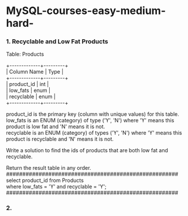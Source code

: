 # MySQL-courses-easy-medium-hard-

### 1. Recyclable and Low Fat Products

Table: Products

+-------------+---------+  
| Column Name | Type    |  
+-------------+---------+  
| product_id  | int     |  
| low_fats    | enum    |  
| recyclable  | enum    |  
+-------------+---------+  

product_id is the primary key (column with unique values) for this table.  
low_fats is an ENUM (category) of type ('Y', 'N') where 'Y' means this product is low fat and 'N' means it is not.  
recyclable is an ENUM (category) of types ('Y', 'N') where 'Y' means this product is recyclable and 'N' means it is not.  
 

Write a solution to find the ids of products that are both low fat and recyclable.  

Return the result table in any order.  
#####################################################  
select product_id from Products  
where low_fats = 'Y' and recyclable = 'Y';  
#####################################################  

### 2. 
